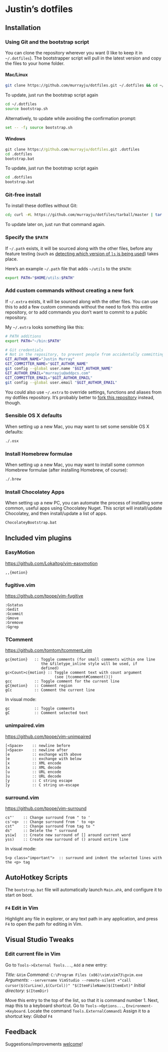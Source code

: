# Justin’s dotfiles

## Installation

### Using Git and the bootstrap script

You can clone the repository wherever you want (I like to keep it in `~/.dotfiles`). The bootstrapper script will pull in the latest version and copy the files to your home folder.

#### Mac/Linux

```bash
git clone https://github.com/murrayju/dotfiles.git ~/.dotfiles && cd ~/.dotfiles && source bootstrap.sh
```

To update, just run the bootstrap script again

```bash
cd ~/.dotfiles
source bootstrap.sh
```

Alternatively, to update while avoiding the confirmation prompt:

```bash
set -- -f; source bootstrap.sh
```

#### Windows

```bat
git clone https://github.com/murrayju/dotfiles.git .dotfiles
cd .dotfiles
bootstrap.bat
```

To update, just run the bootstrap script again

```bat
cd .dotfiles
bootstrap.bat
```

### Git-free install

To install these dotfiles without Git:

```bash
cd; curl -#L https://github.com/murrayju/dotfiles/tarball/master | tar -xzv --strip-components 1 --exclude={README.md,bootstrap.sh}
```

To update later on, just run that command again.

### Specify the `$PATH`

If `~/.path` exists, it will be sourced along with the other files, before any feature testing (such as [detecting which version of `ls` is being used](https://github.com/murrayju/dotfiles/blob/aff769fd75225d8f2e481185a71d5e05b76002dc/.aliases#L21-26)) takes place.

Here’s an example `~/.path` file that adds `~/utils` to the `$PATH`:

```bash
export PATH="$HOME/utils:$PATH"
```

### Add custom commands without creating a new fork

If `~/.extra` exists, it will be sourced along with the other files. You can use this to add a few custom commands without the need to fork this entire repository, or to add commands you don’t want to commit to a public repository.

My `~/.extra` looks something like this:

```bash
# PATH additions
export PATH="~/bin:$PATH"

# Git credentials
# Not in the repository, to prevent people from accidentally committing under my name
GIT_AUTHOR_NAME="Justin Murray"
GIT_COMMITTER_NAME="$GIT_AUTHOR_NAME"
git config --global user.name "$GIT_AUTHOR_NAME"
GIT_AUTHOR_EMAIL="murrayju@addpcs.com"
GIT_COMMITTER_EMAIL="$GIT_AUTHOR_EMAIL"
git config --global user.email "$GIT_AUTHOR_EMAIL"
```

You could also use `~/.extra` to override settings, functions and aliases from my dotfiles repository. It’s probably better to [fork this repository](https://github.com/murrayju/dotfiles/fork_select) instead, though.

### Sensible OS X defaults

When setting up a new Mac, you may want to set some sensible OS X defaults:

```bash
./.osx
```

### Install Homebrew formulae

When setting up a new Mac, you may want to install some common Homebrew formulae (after installing Homebrew, of course):

```bash
./.brew
```

### Install Chocolatey Apps

When setting up a new PC, you can automate the process of installing some common, useful apps using Chocolatey Nuget. This script will install/update Chocolatey, and then install/update a list of apps.

```bat
ChocolateyBootstrap.bat
```

## Included vim plugins

### EasyMotion
<https://github.com/Lokaltog/vim-easymotion>

	,,{motion}

### fugitive.vim
<https://github.com/tpope/vim-fugitive>

	:Gstatus
	:Gedit
	:Gcommit
	:Gmove
	:Gremove
	:Ggrep

### TComment
<https://github.com/tomtom/tcomment_vim>

	gc{motion}   :: Toggle comments (for small comments within one line 
					the &filetype_inline style will be used, if 
					defined)
	gc<Count>c{motion} :: Toggle comment text with count argument 
						  (see |tcomment#Comment()|)
	gcc          :: Toggle comment for the current line
	gC{motion}   :: Comment region
	gCc          :: Comment the current line

In visual mode:

	gc           :: Toggle comments
	gC           :: Comment selected text

### unimpaired.vim
<https://github.com/tpope/vim-unimpaired>

	[<Space>	:: newline before
	]<Space>	:: newline after
	[e			:: exchange with above
	]e			:: exchange with below
	[x			:: XML encode
	]x			:: XML decode
	[u			:: URL encode
	]u			:: URL decode
	[y			:: C string escape
	]y			:: C string un-escape

### surround.vim
<https://github.com/tpope/vim-surround>

	cs"'	:: Change surround from " to '
	cs'<q>	:: Change surround from ' to <q>
	cst"	:: Change surround from tag to "
	ds"		:: Delete the " surround
	ysiw]	:: Create new surround of [] around current word
	yss)	:: Create new surround of () around entire line

In visual mode:

	S<p class="important">	:: surround and indent the selected lines with the <p> tag

## AutoHotkey Scripts

The `bootstrap.bat` file will automatically launch `Main.ahk`, and configure it to start on boot.

### `F4` Edit in Vim

Highlight any file in explorer, or any text path in any application, and press `F4` to open the path for editing in Vim.

## Visual Studio Tweaks

### Edit current file in Vim
Go to `Tools->External Tools...`, `Add` a new entry:

_Title:_ `&Vim`
_Command:_ `C:\Program Files (x86)\vim\vim73\gvim.exe`
_Arguments:_ `--servername VimStudio --remote-silent +"call cursor($(CurLine),$(CurCol))" "$(ItemFileName)$(ItemExt)"`
_Initial directory:_ `$(ItemDir)`

Move this entry to the top of the list, so that it is command number 1.
Next, map this to a keyboard shortcut. Go to `Tools->Options...`, `Environment->Keyboard`.
Locate the command `Tools.ExternalCommand1`
Assign it to a shortcut key: _Global_ `F4`

## Feedback

Suggestions/improvements
[welcome](https://github.com/murrayju/dotfiles/issues)!
